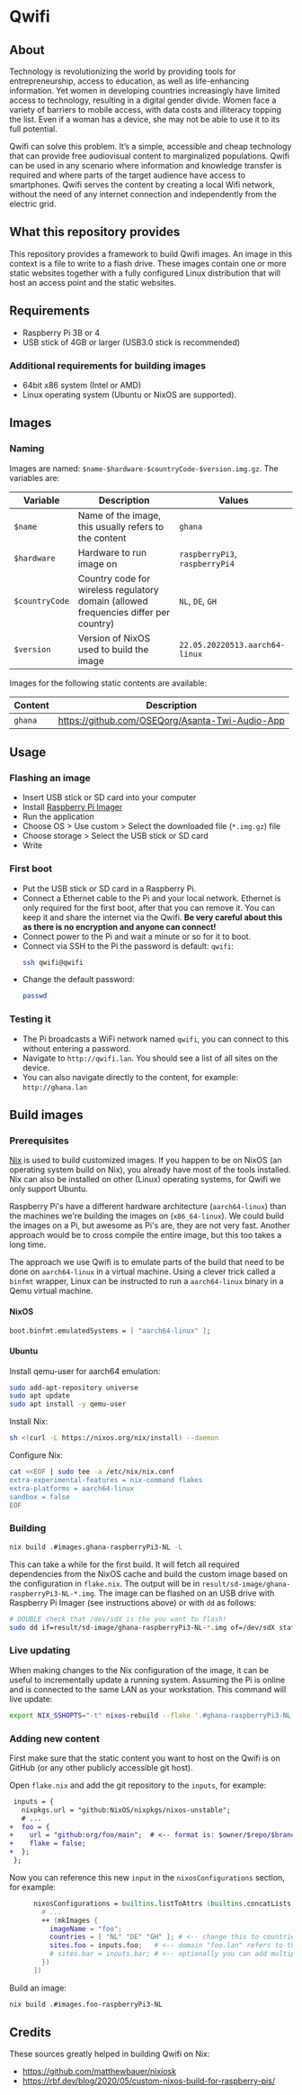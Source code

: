 # Qwifi

## About

Technology is revolutionizing the world by providing tools for entrepreneurship,
access to education, as well as life-enhancing information. Yet women in
developing countries increasingly have limited access to technology, resulting
in a digital gender divide. Women face a variety of barriers to mobile access,
with data costs and illiteracy topping the list. Even if a woman has a device,
she may not be able to use it to its full potential.

Qwifi can solve this problem. It’s a simple, accessible and cheap technology
that can provide free audiovisual content to marginalized populations. Qwifi can
be used in any scenario where information and knowledge transfer is required and
where parts of the target audience have access to smartphones. Qwifi serves the
content by creating a local Wifi network, without the need of any internet
connection and independently from the electric grid.

## What this repository provides

This repository provides a framework to build Qwifi images. An image in this
context is a file to write to a flash drive. These images contain one or more
static websites together with a fully configured Linux distribution that will
host an access point and the static websites.

## Requirements

- Raspberry Pi 3B or 4
- USB stick of 4GB or larger (USB3.0 stick is recommended)

### Additional requirements for building images

- 64bit x86 system (Intel or AMD)
- Linux operating system (Ubuntu or NixOS are supported).

## Images

### Naming

Images are named: `$name-$hardware-$countryCode-$version.img.gz`. The variables are:

| Variable       | Description                                                                          | Values                         |
|----------------|--------------------------------------------------------------------------------------|--------------------------------|
| `$name`        | Name of the image, this usually refers to the content                                | `ghana`                        |
| `$hardware`    | Hardware to run image on                                                             | `raspberryPi3`, `raspberryPi4` |
| `$countryCode` | Country code for wireless regulatory domain (allowed frequencies differ per country) | `NL`, `DE`, `GH`               |
| `$version`     | Version of NixOS used to build the image                                             | `22.05.20220513.aarch64-linux` |

Images for the following static contents are available:

| Content | Description                                     |
|---------|-------------------------------------------------|
| `ghana` | https://github.com/OSEQorg/Asanta-Twi-Audio-App |

## Usage

### Flashing an image

- Insert USB stick or SD card into your computer
- Install [Raspberry Pi Imager](https://www.raspberrypi.org/software/)
- Run the application
- Choose OS > Use custom > Select the downloaded file (`*.img.gz`) file
- Choose storage > Select the USB stick or SD card
- Write

### First boot

- Put the USB stick or SD card in a Raspberry Pi.
- Connect a Ethernet cable to the Pi and your local network. Ethernet is only
  required for the first boot, after that you can remove it. You can keep it and
  share the internet via the Qwifi. **Be very careful about this as there is
  no encryption and anyone can connect!**
- Connect power to the Pi and wait a minute or so for it to boot.
- Connect via SSH to the Pi the password is default: `qwifi`:
  ```bash
  ssh qwifi@qwifi
  ```
- Change the default password:
  ```bash
  passwd
  ```

### Testing it

- The Pi broadcasts a WiFi network named `qwifi`, you can connect to this without entering a password.
- Navigate to `http://qwifi.lan`. You should see a list of all sites on the device.
- You can also navigate directly to the content, for example: `http://ghana.lan`

## Build images

### Prerequisites

[Nix](https://nixos.org/) is used to build customized images. If you happen to
be on NixOS (an operating system build on Nix), you already have most of the
tools installed. Nix can also be installed on other (Linux) operating systems,
for Qwifi we only support Ubuntu.

Raspberry Pi's have a different hardware architecture (`aarch64-linux`) than the
machines we're building the images on (`x86_64-linux`). We could build the
images on a Pi, but awesome as Pi's are, they are not very fast. Another
approach would be to cross compile the entire image, but this too takes a long
time.

The approach we use Qwifi is to emulate parts of the build that need to be done
on `aarch64-linux` in a virtual machine. Using a clever trick called a `binfmt`
wrapper, Linux can be instructed to run a `aarch64-linux` binary in a Qemu
virtual machine.

#### NixOS

```nix
boot.binfmt.emulatedSystems = [ "aarch64-linux" ];
```

#### Ubuntu

Install qemu-user for aarch64 emulation:

```bash
sudo add-apt-repository universe
sudo apt update
sudo apt install -y qemu-user
```

Install Nix:

```bash
sh <(curl -L https://nixos.org/nix/install) --daemon
```

Configure Nix:

```bash
cat <<EOF | sudo tee -a /etc/nix/nix.conf
extra-experimental-features = nix-command flakes
extra-platforms = aarch64-linux
sandbox = false
EOF
```

### Building

```bash
nix build .#images.ghana-raspberryPi3-NL -L
```

This can take a while for the first build. It will fetch all required
dependencies from the NixOS cache and build the custom image based on the
configuration in `flake.nix`. The output will be in
`result/sd-image/ghana-raspberryPi3-NL-*.img`. The image can be flashed on an USB drive with Raspberry Pi Imager (see instructions above) or with `dd` as follows:

```bash
# DOUBLE check that /dev/sdX is the you want to flash!
sudo dd if=result/sd-image/ghana-raspberryPi3-NL-*.img of=/dev/sdX status=progress
```

### Live updating

When making changes to the Nix configuration of the image, it can be useful to
incrementally update a running system. Assuming the Pi is online and is
connected to the same LAN as your workstation. This command will live update:

```bash
export NIX_SSHOPTS="-t" nixos-rebuild --flake '.#ghana-raspberryPi3-NL' switch --target-host qwifi --build-host localhost --use-remote-sudo -L
```

### Adding new content

First make sure that the static content you want to host on the Qwifi is on
GitHub (or any other publicly accessible git host).

Open `flake.nix` and add the git repository to the `inputs`, for example:

```diff
 inputs = {
   nixpkgs.url = "github:NixOS/nixpkgs/nixos-unstable";
   # ...
+  foo = {
+    url = "github:org/foo/main";  # <-- format is: $owner/$repo/$branch
+    flake = false;
+  };
 };
```

Now you can reference this new `input` in the `nixosConfigurations` section, for example:

```nix
      nixosConfigurations = builtins.listToAttrs (builtins.concatLists [
        # ...
        ++ (mkImages {
          imageName = "foo";
          countries = [ "NL" "DE" "GH" ]; # <-- change this to countries Pi will be in.
          sites.foo = inputs.foo;   # <-- domain "foo.lan" refers to the static content in input.
          # sites.bar = inputs.bar; # <-- optionally you can add multiple sites.
        })
      ])
```

Build an image:

```bash
nix build .#images.foo-raspberryPi3-NL
```

## Credits

These sources greatly helped in building Qwifi on Nix:

- https://github.com/matthewbauer/nixiosk
- https://rbf.dev/blog/2020/05/custom-nixos-build-for-raspberry-pis/
